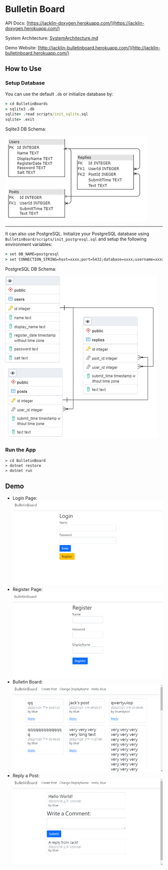 # Bulletin Board

API Docs: [https://jacklin-doxygen.herokuapp.com/](https://jacklin-doxygen.herokuapp.com/)

System Architecture: [SystemArchitecture.md](./Docs/SystemArchitecture/SystemArchitecture.md)

Demo Website: [http://jacklin-bulletinboard.herokuapp.com/](http://jacklin-bulletinboard.herokuapp.com/)

## How to Use

### Setup Database

You can use the default `.db` or initialize database by:

```cmd
> cd BulletinBoards
> sqlite3 .db
sqlite> .read scripts/init_sqlite.sql
sqlite> .exit
```

Sqlite3 DB Schema:

![](./images/DbSchema.png)

---

It can also use PostgreSQL. Initialize your PostgreSQL database using `BulletinBoard/scripts/init_postgresql.sql` and setup the following environment variables:

```cmd
> set DB_NAME=postgresql
> set CONNECTION_STRING=host=xxxx;port=5432;database=xxxx;username=xxxx;password=xxxx
```

PostgreSQL DB Schema:

![](./images/dbschema_postgresql.png)

### Run the App

```
> cd BulletinBoard
> dotnet restore
> dotnet run
```

## Demo

- Login Page:
  ![](./images/login.png)
- Register Page:
  ![](./images/register.png)
- Bulletin Board:
  ![](./images/bulletinboard.png)
- Reply a Post:
  ![](./images/reply.png)
